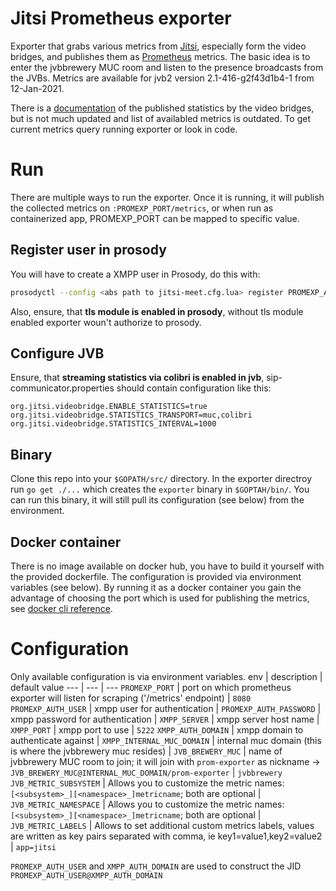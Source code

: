 # Jitsi Prometheus exporter
Exporter that grabs various metrics from [Jitsi](https://jitsi.org), especially form the video bridges, and publishes them as [Prometheus](https://prometheus.io) metrics.
The basic idea is to enter the jvbbrewery MUC room and listen to the presence broadcasts from the JVBs.
Metrics are available for jvb2 version 2.1-416-g2f43d1b4-1 from 12-Jan-2021.

There is a [documentation](https://github.com/jitsi/jitsi-videobridge/blob/master/doc/statistics.md) of the published statistics by the video bridges, but is not much updated and list of availabled metrics is outdated. To get current metrics query running exporter or look in code.

# Run
There are multiple ways to run the exporter. Once it is running, it will publish the collected metrics on `:PROMEXP_PORT/metrics`,
or when run as containerized app, PROMEXP_PORT can be mapped to specific value.

## Register user in prosody
You will have to create a XMPP user in Prosody, do this with:
```bash
prosodyctl --config <abs path to jitsi-meet.cfg.lua> register PROMEXP_AUTH_USER XMPP_AUTH_DOMAIN PROMEXP_AUTH_PASSWORD
```

Also, ensure, that **tls module is enabled in prosody**, without tls module enabled exporter woun't authorize to prosody.

## Configure JVB
Ensure, that **streaming statistics via colibri is enabled in jvb**, sip-communicator.properties should contain configuration like this:
```
org.jitsi.videobridge.ENABLE_STATISTICS=true
org.jitsi.videobridge.STATISTICS_TRANSPORT=muc,colibri
org.jitsi.videobridge.STATISTICS_INTERVAL=1000
```

## Binary
Clone this repo into your `$GOPATH/src/` directory. In the exporter directroy run `go get ./...` which creates the `exporter` binary in `$GOPTAH/bin/`. You can run this binary, it will still pull its configuration (see below) from the environment.

## Docker container
There is no image available on docker hub, you have to build it yourself with the provided dockerfile. The configuration is provided via environment variables (see below). By running it as a docker container you gain the advantage of choosing the port which is used for publishing the metrics, see [docker cli reference](https://docs.docker.com/engine/reference/commandline/run/#publish-or-expose-port--p---expose).

# Configuration
Only available configuration is via environment variables.
env | description | default value
--- | --- | ---
`PROMEXP_PORT` | port on which prometheus exporter will listen for scraping ('/metrics' endpoint) | `8080`
`PROMEXP_AUTH_USER` | xmpp user for authentication |
`PROMEXP_AUTH_PASSWORD` | xmpp password for authentication |
`XMPP_SERVER` | xmpp server host name | 
`XMPP_PORT` | xmpp port to use | `5222`
`XMPP_AUTH_DOMAIN` | xmpp domain to authenticate against |
`XMPP_INTERNAL_MUC_DOMAIN` | internal muc domain (this is where the jvbbrewery muc resides) | 
`JVB_BREWERY_MUC` | name of jvbbrewery MUC room to join; it will join with `prom-exporter` as nickname -> `JVB_BREWERY_MUC@INTERNAL_MUC_DOMAIN/prom-exporter` | `jvbbrewery`
`JVB_METRIC_SUBSYSTEM` | Allows you to customize the metric names: `[<subsystem>_][<namespace>_]metricname`; both are optional |
`JVB_METRIC_NAMESPACE` | Allows you to customize the metric names: `[<subsystem>_][<namespace>_]metricname`; both are optional |
`JVB_METRIC_LABELS` | Allows to set additional custom metrics labels, values are written as key pairs separated with comma, ie key1=value1,key2=value2 | `app=jitsi`

`PROMEXP_AUTH_USER` and `XMPP_AUTH_DOMAIN` are used to construct the JID `PROMEXP_AUTH_USER@XMPP_AUTH_DOMAIN`
